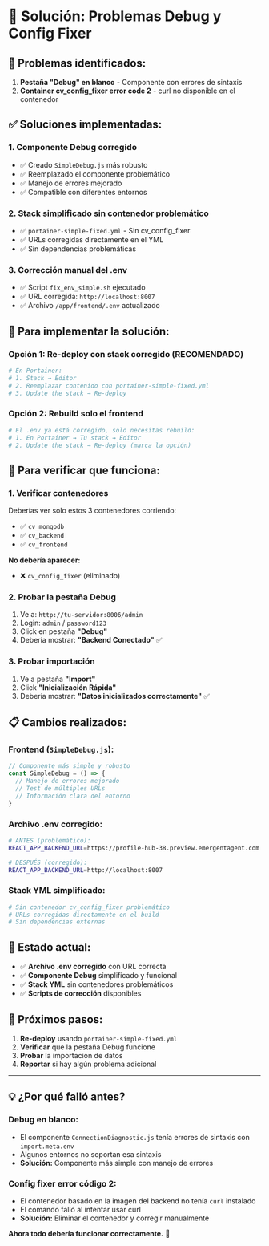 # 🔧 Solución: Problemas Debug y Config Fixer

## 🚨 **Problemas identificados:**

1. **Pestaña "Debug" en blanco** - Componente con errores de sintaxis
2. **Container cv_config_fixer error code 2** - curl no disponible en el contenedor

## ✅ **Soluciones implementadas:**

### **1. Componente Debug corregido**
- ✅ Creado `SimpleDebug.js` más robusto
- ✅ Reemplazado el componente problemático 
- ✅ Manejo de errores mejorado
- ✅ Compatible con diferentes entornos

### **2. Stack simplificado sin contenedor problemático**
- ✅ `portainer-simple-fixed.yml` - Sin cv_config_fixer
- ✅ URLs corregidas directamente en el YML
- ✅ Sin dependencias problemáticas

### **3. Corrección manual del .env**
- ✅ Script `fix_env_simple.sh` ejecutado
- ✅ URL corregida: `http://localhost:8007`
- ✅ Archivo `/app/frontend/.env` actualizado

## 🚀 **Para implementar la solución:**

### **Opción 1: Re-deploy con stack corregido (RECOMENDADO)**
```bash
# En Portainer:
# 1. Stack → Editor 
# 2. Reemplazar contenido con portainer-simple-fixed.yml
# 3. Update the stack → Re-deploy
```

### **Opción 2: Rebuild solo el frontend**
```bash
# El .env ya está corregido, solo necesitas rebuild:
# 1. En Portainer → Tu stack → Editor
# 2. Update the stack → Re-deploy (marca la opción)
```

## 🧪 **Para verificar que funciona:**

### **1. Verificar contenedores**
Deberías ver solo estos 3 contenedores corriendo:
- ✅ `cv_mongodb` 
- ✅ `cv_backend`
- ✅ `cv_frontend`

**No debería aparecer:**
- ❌ `cv_config_fixer` (eliminado)

### **2. Probar la pestaña Debug**
1. Ve a: `http://tu-servidor:8006/admin`
2. Login: `admin` / `password123`
3. Click en pestaña **"Debug"**
4. Debería mostrar: **"Backend Conectado"** ✅

### **3. Probar importación**
1. Ve a pestaña **"Import"**
2. Click **"Inicialización Rápida"**
3. Debería mostrar: **"Datos inicializados correctamente"** ✅

## 📋 **Cambios realizados:**

### **Frontend (`SimpleDebug.js`):**
```javascript
// Componente más simple y robusto
const SimpleDebug = () => {
  // Manejo de errores mejorado
  // Test de múltiples URLs
  // Información clara del entorno
}
```

### **Archivo .env corregido:**
```bash
# ANTES (problemático):
REACT_APP_BACKEND_URL=https://profile-hub-38.preview.emergentagent.com

# DESPUÉS (corregido):
REACT_APP_BACKEND_URL=http://localhost:8007
```

### **Stack YML simplificado:**
```yaml
# Sin contenedor cv_config_fixer problemático
# URLs corregidas directamente en el build
# Sin dependencias externas
```

## 🎯 **Estado actual:**

- ✅ **Archivo .env corregido** con URL correcta
- ✅ **Componente Debug** simplificado y funcional  
- ✅ **Stack YML** sin contenedores problemáticos
- ✅ **Scripts de corrección** disponibles

## 📝 **Próximos pasos:**

1. **Re-deploy** usando `portainer-simple-fixed.yml`
2. **Verificar** que la pestaña Debug funcione
3. **Probar** la importación de datos
4. **Reportar** si hay algún problema adicional

---

## 💡 **¿Por qué falló antes?**

### **Debug en blanco:**
- El componente `ConnectionDiagnostic.js` tenía errores de sintaxis con `import.meta.env`
- Algunos entornos no soportan esa sintaxis
- **Solución:** Componente más simple con manejo de errores

### **Config fixer error código 2:**
- El contenedor basado en la imagen del backend no tenía `curl` instalado
- El comando falló al intentar usar curl
- **Solución:** Eliminar el contenedor y corregir manualmente

**Ahora todo debería funcionar correctamente.** 🚀